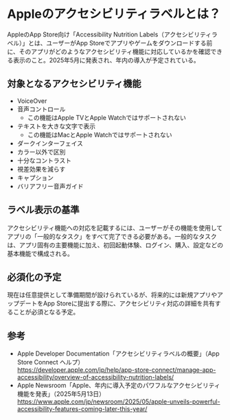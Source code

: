 # Appleのアクセシビリティラベルとは？

AppleのApp Store向け「Accessibility Nutrition Labels（アクセシビリティラベル）」とは、ユーザーがApp Storeでアプリやゲームをダウンロードする前に、そのアプリがどのようなアクセシビリティ機能に対応しているかを確認できる表示のこと。2025年5月に発表され、年内の導入が予定されている。

## 対象となるアクセシビリティ機能
- VoiceOver
- 音声コントロール
  - この機能はApple TVとApple Watchではサポートされない
- テキストを大きな文字で表示
  - この機能はMacとApple Watchではサポートされない
- ダークインターフェイス
- カラー以外で区別
- 十分なコントラスト
- 視差効果を減らす
- キャプション
- バリアフリー音声ガイド

## ラベル表示の基準
アクセシビリティ機能への対応を記載するには、ユーザーがその機能を使用してアプリの「一般的なタスク」をすべて完了できる必要がある。一般的なタスクは、アプリ固有の主要機能に加え、初回起動体験、ログイン、購入、設定などの基本機能で構成される。

## 必須化の予定
現在は任意提供として準備期間が設けられているが、将来的には新規アプリやアップデートをApp Storeに提出する際に、アクセシビリティ対応の詳細を共有することが必須となる予定。

## 参考
- Apple Developer Documentation「アクセシビリティラベルの概要」（App Store Connect ヘルプ）  
  https://developer.apple.com/jp/help/app-store-connect/manage-app-accessibility/overview-of-accessibility-nutrition-labels/
- Apple Newsroom「Apple、年内に導入予定のパワフルなアクセシビリティ機能を発表」（2025年5月13日）  
  https://www.apple.com/jp/newsroom/2025/05/apple-unveils-powerful-accessibility-features-coming-later-this-year/

